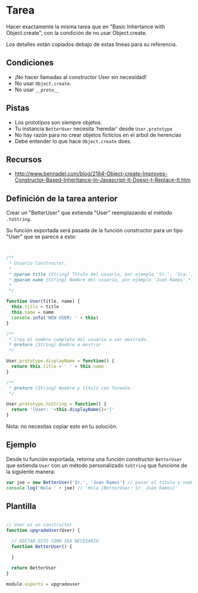# Tarea

Hacer exactamente la misma tarea que en "Basic Inhertance with Object.create", con la condición de no usar Object.create.

Los detalles están copiados debajo de estas líneas para su referencia.

## Condiciones

* ¡No hacer llamadas al constructor User sin necesidad!
* No usar `Object.create`.
* No usar `__proto__`

## Pistas

* Los prototipos son siempre objetos.
* Tu instancia `BetterUser` necesita 'heredar' desde `User.prototype`
* No hay razón para no crear objetos ficticios en el árbol  de herencias
* Debe entender lo que hace `Object.create` does.

## Recursos

* http://www.bennadel.com/blog/2184-Object-create-Improves-Constructor-Based-Inheritance-In-Javascript-It-Doesn-t-Replace-It.htm

## Definición de la tarea anterior

Crear un "BetterUser" que extienda "User" reemplazando el método `.toString`.

Su función exportada será  pasada de la función constructor para un tipo "User" que se parece a esto: 

```js


/**
 * Usuario Constructor.
 *
 * @param title {String} Título del usuario, por ejemplo 'Sr.', 'Sra.', 'Dr.', etc.
 * @param name {String} Nombre del usuario, por ejemplo 'Juan Ramos'.* 
 *
 */

function User(title, name) {
  this.title = title
  this.name = name
  console.info('NEW USER: ' + this)
}

/**
 * Crea el nombre completo del usuario a ser mostrado.
 * @return {String} Nombre a mostrar
 */

User.prototype.displayName = function() {
  return this.title + ' ' + this.name
}

/**
 * @return {String} Nombre y título con formato
 */

User.prototype.toString = function() {
  return '[User: '+this.displayName()+']'
}
```

Nota: no necesitas copiar esto en tu solución.

## Ejemplo

Desde tu función exportada, retorna una función constructor `BetterUser` que extienda `User` con un método personalizado `toString` que funcione de la siguiente manera:

```js
var joe = new BetterUser('Sr.', 'Juan Ramos') // pasar el título y nombre
console.log('Hola ' + joe) // 'Hola [BetterUser: Sr. Juan Ramos]'
```

## Plantilla

```js

// User es un constructor
function upgradeUser(User) {

  // EDITAR ESTO COMO SEA NECESARIO
  function BetterUser() {

  }

  return BetterUser
}

module.exports = upgradeuser
```
